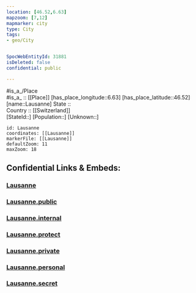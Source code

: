 ```yaml
---
location: [46.52,6.63] 
mapzoom: [7,12] 
mapmarker: city 
type: City
tags:
- geo/City


SpocWebEntityId: 31881
isDeleted: false
confidential: public

---
```

#is_a_/Place  
#is_a_ :: [[Place]] 
[has_place_longitude::6.63] 
[has_place_latitude::46.52] 
[name::Lausanne] 
State ::  
Country :: [[Switzerland]]  
[StateId::] 
[Population::] 
[Unknown::] 


```leaflet
id: Lausanne
coordinates: [[Lausanne]] 
markerFile: [[Lausanne]] 
defaultZoom: 11 
maxZoom: 18
```


## Confidential Links & Embeds: 

### [Lausanne](/_Standards/Earth/Continent/Europe/Europe~Central/Switzerland/Switzerland~Cantons/Vaud/City/Lausanne.md) 

### [Lausanne.public](/_public/Earth/Continent/Europe/Europe~Central/Switzerland/Switzerland~Cantons/Vaud/City/Lausanne.public.md) 

### [Lausanne.internal](/_internal/Earth/Continent/Europe/Europe~Central/Switzerland/Switzerland~Cantons/Vaud/City/Lausanne.internal.md) 

### [Lausanne.protect](/_protect/Earth/Continent/Europe/Europe~Central/Switzerland/Switzerland~Cantons/Vaud/City/Lausanne.protect.md) 

### [Lausanne.private](/_private/Earth/Continent/Europe/Europe~Central/Switzerland/Switzerland~Cantons/Vaud/City/Lausanne.private.md) 

### [Lausanne.personal](/_personal/Earth/Continent/Europe/Europe~Central/Switzerland/Switzerland~Cantons/Vaud/City/Lausanne.personal.md) 

### [Lausanne.secret](/_secret/Earth/Continent/Europe/Europe~Central/Switzerland/Switzerland~Cantons/Vaud/City/Lausanne.secret.md)

